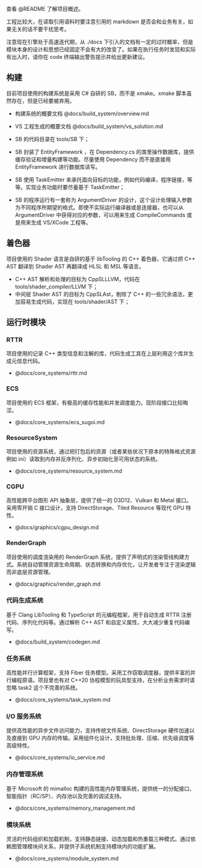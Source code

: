 查看 @README 了解项目概述。

工程比较大，在读取引用语料时要注意引用的 markdown 是否会和业务有关，如果无关的话不要干扰思考。

注意现在引擎处于高速迭代期，从 ./docs 下引入的文档有一定的过时概率，但是模块本身的设计和思想已经固定不会有大的改变了。如果在执行任务时发现和实际有出入时，请你在 code 终端输出警告提示并给出更新建议。

## 构建
目前项目使用的构建系统是采用 C# 自研的 SB，而不是 xmake。xmake 脚本虽然存在，但是已经要被弃用。

- 构建系统的概要文档 @docs/build_system/overview.md
- VS 工程生成的概要文档 @docs/build_system/vs_solution.md

- SB 的代码目录在 tools/SB 下；
- SB 封装了 EntityFramework ，在 Dependency.cs 的类里操作数据库，提供缓存验证和增量构建等功能。尽量使用 Dependency 而不是直接用 EntityFramework 进行数据库读写。
- SB 使用 TaskEmitter 来承托面向目标的功能，例如代码编译，程序链接，等等。实现业务功能时要尽量基于 TaskEmitter；
- SB 的程序运行有一套称为 ArgumentDriver 的设计，这个设计处理输入参数为不同程序所期望的格式。即使不实际运行编译器或是连接器，也可以从 ArgumentDriver 中获得对应的参数，可以用来生成 CompileCommands 或是用来生成 VS/XCode 工程等。

## 着色器

项目使用的 Shader 语言是自研的基于 libTooling 的 C++ 着色器，它通过把 C++ AST 翻译到 Shader AST 再翻译成 HLSL 和 MSL 等语言。

- C++ AST 解析和处理的目标为 CppSLLLVM，代码在 tools/shader_compiler/LLVM 下；
- 中间层 Shader AST 的目标为 CppSLAst，剔除了 C++ 的一些冗余语法，更加容易生成代码，实现在 tools/shader/AST 下；

## 运行时模块

### RTTR

项目使用的记录 C++ 类型信息和注解的库，代码生成工具在上层利用这个库并生成元信息代码。

- @docs/core_systems/rttr.md

### ECS

项目使用的 ECS 框架，有极高的缓存性能和并发调度能力。现阶段接口比较晦涩。

- @docs/core_systems/ecs_sugoi.md

### ResourceSystem

项目使用的资源系统，通过把打包后的资源（或者某些状况下原本的特殊格式资源例如 ini）读取到内存并反序列化、异步初始化至可用状态的系统。

- @docs/core_systems/resource_system.md

### CGPU

高性能跨平台图形 API 抽象层，提供了统一的 D3D12、Vulkan 和 Metal 接口。采用零开销 C 接口设计，支持 DirectStorage、Tiled Resource 等现代 GPU 特性。

- @docs/graphics/cgpu_design.md

### RenderGraph

项目使用的调度渲染用的 RenderGraph 系统，提供了声明式的渲染管线构建方式。系统自动管理资源生命周期、状态转换和内存优化，让开发者专注于渲染逻辑而非底层资源管理。

- @docs/graphics/render_graph.md

### 代码生成系统

基于 Clang LibTooling 和 TypeScript 的元编程框架，用于自动生成 RTTR 注册代码、序列化代码等。通过解析 C++ AST 和自定义属性，大大减少重复代码编写。

- @docs/build_system/codegen.md

### 任务系统

高性能并行计算框架，支持 Fiber 任务模型。采用工作窃取调度器，提供丰富的并行编程原语。项目里也有对 C++20 协程模型的玩具型支持，在分析业务需求时请忽略 task2 这个不完善的系统。

- @docs/core_systems/task_system.md

### I/O 服务系统

提供高性能的异步文件访问能力，支持传统文件系统、DirectStorage 硬件加速以及直接到 GPU 内存的传输。采用组件化设计，支持批处理、压缩、优先级调度等高级特性。

- @docs/core_systems/io_service.md

### 内存管理系统

基于 Microsoft 的 mimalloc 构建的高性能内存管理系统，提供统一的分配接口、智能指针（RC/SP）、内存池以及完善的调试支持。

- @docs/core_systems/memory_management.md

### 模块系统

灵活的代码组织和加载机制，支持静态链接、动态加载和热重载三种模式。通过依赖图管理模块间关系，并提供子系统机制支持模块内的功能扩展。

- @docs/core_systems/module_system.md